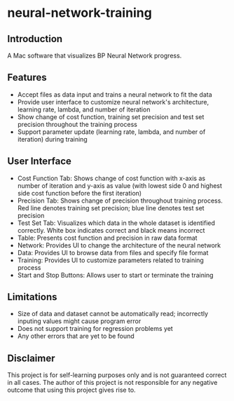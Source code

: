 # neural-network-training
## Introduction
A Mac software that visualizes BP Neural Network progress.
## Features
* Accept files as data input and trains a neural network to fit the data
* Provide user interface to customize neural network's architecture, learning rate, lambda, and number of iteration
* Show change of cost function, training set precision and test set precision throughout the training process  
* Support parameter update (learning rate, lambda, and number of iteration) during training  
## User Interface
* Cost Function Tab: Shows change of cost function with x-axis as number of iteration and y-axis as value (with lowest side 0 and highest side cost function before the first iteration)  
* Precision Tab: Shows change of precision throughout training process. Red line denotes training set precision; blue line denotes test set precision  
* Test Set Tab: Visualizes which data in the whole dataset is identified correctly. White box indicates correct and black means incorrect  
* Table: Presents cost function and precision in raw data format  
* Network: Provides UI to change the architecture of the neural network  
* Data: Provides UI to browse data from files and specify file format  
* Training: Provides UI to customize parameters related to training process  
* Start and Stop Buttons: Allows user to start or terminate the training
## Limitations
* Size of data and dataset cannot be automatically read; incorrectly inputing values might cause program error  
* Does not support training for regression problems yet  
* Any other errors that are yet to be found  
## Disclaimer
This project is for self-learning purposes only and is not guaranteed correct in all cases. The author of this project is not responsible for any negative outcome that using this project gives rise to.
